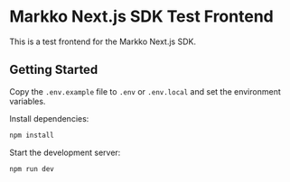 # Markko Next.js SDK Test Frontend

This is a test frontend for the Markko Next.js SDK.

## Getting Started

Copy the `.env.example` file to `.env` or `.env.local` and set the environment variables.


Install dependencies:
```bash
npm install
```


Start the development server:
```bash
npm run dev
```

